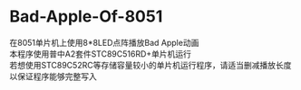 # Bad-Apple-Of-8051
在8051单片机上使用8*8LED点阵播放Bad Apple动画  
本程序使用普中A2套件STC89C516RD+单片机运行  
若想使用STC89C52RC等存储容量较小的单片机运行程序，请适当删减播放长度以保证程序能够完整写入
